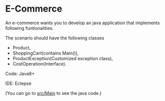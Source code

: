 # E-Commerce

An e-commerce wants you to develop an java application that implements following funtionalities.

The scenario should have the following classes
* Product,
* ShoppingCart(contains Main()),
* ProductException(Customized exception class),
* CostOperation(Interface).

Code: Java8+

IDE:  Eclepse

(You can go to [src/Main](https://github.com/SubhasisDebsharma/E-Commerce/tree/master/src/Main) to see the java code.)
